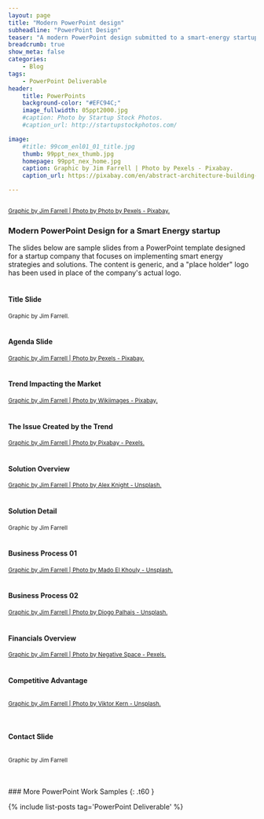 ```yaml
---
layout: page
title: "Modern PowerPoint design"
subheadline: "PowerPoint Design"
teaser: "A modern PowerPoint design submitted to a smart-energy startup."
breadcrumb: true
show_meta: false
categories:
    - Blog
tags:
    - PowerPoint Deliverable
header:
    title: PowerPoints
    background-color: "#EFC94C;"
    image_fullwidth: 05ppt2000.jpg
    #caption: Photo by Startup Stock Photos.
    #caption_url: http://startupstockphotos.com/

image:
    #title: 99com_enl01_01_title.jpg
    thumb: 99ppt_nex_thumb.jpg
    homepage: 99ppt_nex_home.jpg
    caption: Graphic by Jim Farrell | Photo by Pexels - Pixabay.
    caption_url: https://pixabay.com/en/abstract-architecture-building-1851115/

---
```

<!--more-->
<p style="margin:0;"><img src="{{ site.urlimg }}99ppt_nex_title.jpg" alt=""></p>
<p><a href="https://pixabay.com/en/abstract-architecture-building-1851115/"><small>Graphic by Jim Farrell | Photo by Photo by Pexels - Pixabay.</small></a></p>

### Modern PowerPoint Design for a Smart Energy startup
The slides below are sample slides from a PowerPoint template designed for a startup company that focuses on implementing smart energy strategies and solutions. The content is generic, and a "place holder" logo has been used in place of the company's actual logo.
<br><br>

<!--Slide 01-->
#### Title Slide
<p style="margin:0;"><img src="{{ site.urlimg }}99ppt_nex_zslide01.jpg" alt=""></p>
<p style="margin:0;"><small>Graphic by Jim Farrell.</small></p>
<br>

<!--Slide 02-->
#### Agenda Slide
<p style="margin:0;"><img src="{{ site.urlimg }}99ppt_nex_zslide02.jpg" alt=""></p>
<p style="margin:0;"><a href="https://pixabay.com/en/abstract-architecture-building-1851115/"><small>Graphic by Jim Farrell | Photo by Pexels - Pixabay.</small></a></p>
<br>


<!--Slide 03-->
#### Trend Impacting the Market
<p style="margin:0;"><img src="{{ site.urlimg }}99ppt_nex_zslide03.jpg" alt=""></p>
<p style="margin:0;"><a href="https://pixabay.com/en/earth-earth-at-night-night-lights-11595/"><small>Graphic by Jim Farrell | Photo by Wikiimages - Pixabay.</small></a></p>
<br>

<!--Slide 04-->
#### The Issue Created by the Trend
<p style="margin:0;"><img src="{{ site.urlimg }}99ppt_nex_zslide04.jpg" alt=""></p>
<p style="margin:0;"><a href="https://www.pexels.com/photo/buildings-cars-city-cross-harbour-tunnel-262100/"><small>Graphic by Jim Farrell | Photo by Pixabay - Pexels.</small></a></p>
<br>

<!--Slide 05-->
#### Solution Overview
<p style="margin:0;"><img src="{{ site.urlimg }}99ppt_nex_zslide05.jpg" alt=""></p>
<p style="margin:0;"><a href="https://unsplash.com/photos/j4uuKnN43_M"><small>Graphic by Jim Farrell | Photo by Alex Knight - Unsplash.</small></a></p>
<br>

<!--Slide 06-->
#### Solution Detail
<p style="margin:0;"><img src="{{ site.urlimg }}99ppt_nex_zslide06.jpg" alt=""></p>
<p style="margin:0;"><small>Graphic by Jim Farrell</small></p>
<br>

<!--Slide 07-->
#### Business Process 01
<p style="margin:0;"><img src="{{ site.urlimg }}99ppt_nex_zslide07.jpg" alt=""></p>
<p style="margin:0;"><a href="https://unsplash.com/photos/6BlK0t-Uuso"><small>Graphic by Jim Farrell | Photo by Mado El Khouly - Unsplash.</small></a></p>
<br>

<!--Slide 08-->
#### Business Process 02
<p style="margin:0;"><img src="{{ site.urlimg }}99ppt_nex_zslide08.jpg" alt=""></p>
<p style="margin:0;"><a href="https://unsplash.com/photos/DckdZlX8lW0"><small>Graphic by Jim Farrell | Photo by Diogo Palhais - Unsplash.</small></a></p>
<br>

<!--Slide 09-->
#### Financials Overview
<p style="margin:0;"><img src="{{ site.urlimg }}99ppt_nex_zslide09.jpg" alt=""></p>
<p style="margin:0;"><a href="https://www.pexels.com/photo/notebook-working-macbook-computer-34177/"><small>Graphic by Jim Farrell | Photo by Negative Space - Pexels.</small></a></p>
<br>

<!--Slide 10-->
#### Competitive Advantage
<p style="margin:0;"><img src="{{ site.urlimg }}99ppt_nex_zslide10.jpg" alt=""></p>
<p><a href="https://unsplash.com/photos/UdGEXZtlx-E"><small>Graphic by Jim Farrell | Photo by Viktor Kern - Unsplash.</small></a></p>
<br>

<!--Slide 11-->
#### Contact Slide
<p style="margin:0;"><img src="{{ site.urlimg }}99ppt_nex_zslide11.jpg" alt=""></p>
<p><small>Graphic by Jim Farrell</small></p>
<br>
<br>
### More PowerPoint Work Samples
{: .t60 }

{% include list-posts tag='PowerPoint Deliverable' %}
